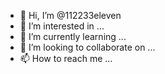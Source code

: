 - 👋 Hi, I’m @112233eleven
- 👀 I’m interested in ...
- 🌱 I’m currently learning ...
- 💞️ I’m looking to collaborate on ...
- 📫 How to reach me ...

<!---
112233eleven/112233eleven is a ✨ special ✨ repository because its `README.md` (this file) appears on your GitHub profile.
You can click the Preview link to take a look at your changes.
--->
